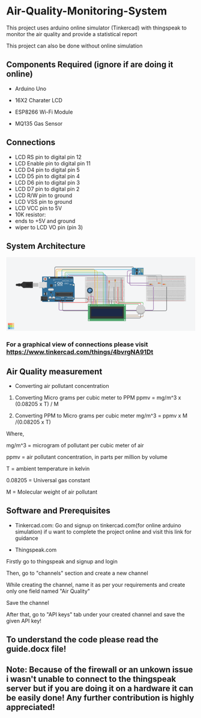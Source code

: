 # Air-Quality-Monitoring-System
 This project uses arduino online simulator (Tinkercad) with thingspeak to monitor the air quality and provide a statistical report
  
 This project can also be done without online simulation
 
## Components Required (ignore if are doing it online)

* Arduino Uno

* 16X2 Charater LCD

* ESP8266 Wi-Fi Module

* MQ135 Gas Sensor
 
## Connections

 * LCD RS pin to digital pin 12
 * LCD Enable pin to digital pin 11
 * LCD D4 pin to digital pin 5
 * LCD D5 pin to digital pin 4
 * LCD D6 pin to digital pin 3
 * LCD D7 pin to digital pin 2
 * LCD R/W pin to ground
 * LCD VSS pin to ground
 * LCD VCC pin to 5V
 * 10K resistor:
 * ends to +5V and ground
 * wiper to LCD VO pin (pin 3)
 
## System Architecture
![GitHub Logo](/images/architecture.png)


### For a graphical view of connections please visit https://www.tinkercad.com/things/4bvrgNA91Dt
 
## Air Quality measurement

* Converting air pollutant concentration
1. Converting Micro grams per cubic meter to PPM
ppmv = mg/m^3 x (0.08205 x T) / M 

2. Converting PPM to Micro grams per cubic meter
mg/m^3 = ppmv x M /(0.08205 x T) 

Where,

mg/m^3 = microgram of pollutant per cubic meter of air

ppmv = air pollutant concentration, in parts per million by volume

T = ambient temperature in kelvin

0.08205 = Universal gas constant

M = Molecular weight of air pollutant

## Software and Prerequisites

* Tinkercad.com: 
Go and signup on tinkercad.com(for online arduino simulation) if u want to complete the project online and visit this link for guidance

* Thingspeak.com

Firstly go to thingspeak and signup and login

Then, go to "channels" section and create a new channel

While creating the channel, name it as per your requirements and create only one field named "Air Quality"

Save the channel

After that, go to "API keys" tab under your created channel and save the given API key!

## To understand the code please read the guide.docx file!

## Note: Because of the firewall or an unkown issue i wasn't unable to connect to the thingspeak server but if you are doing it on a hardware it can be easily done! Any further contribution is highly appreciated!

